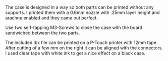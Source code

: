 The case is designed in a way so both parts can be printed without any supports. I printed them with a 0.6mm nozzle with .25mm layer height and arachne enabled and they came out perfect. 

Use two self-tapping M3-Screws to close the case with the board sandwiched between the two parts. 

The included lbx file can be printed on a P-Touch printer with 12mm tape. After cutting of a few mm on the right it can be aligned with the connectors. I used clear tape with white ink to get a nice effect on a black case. 
